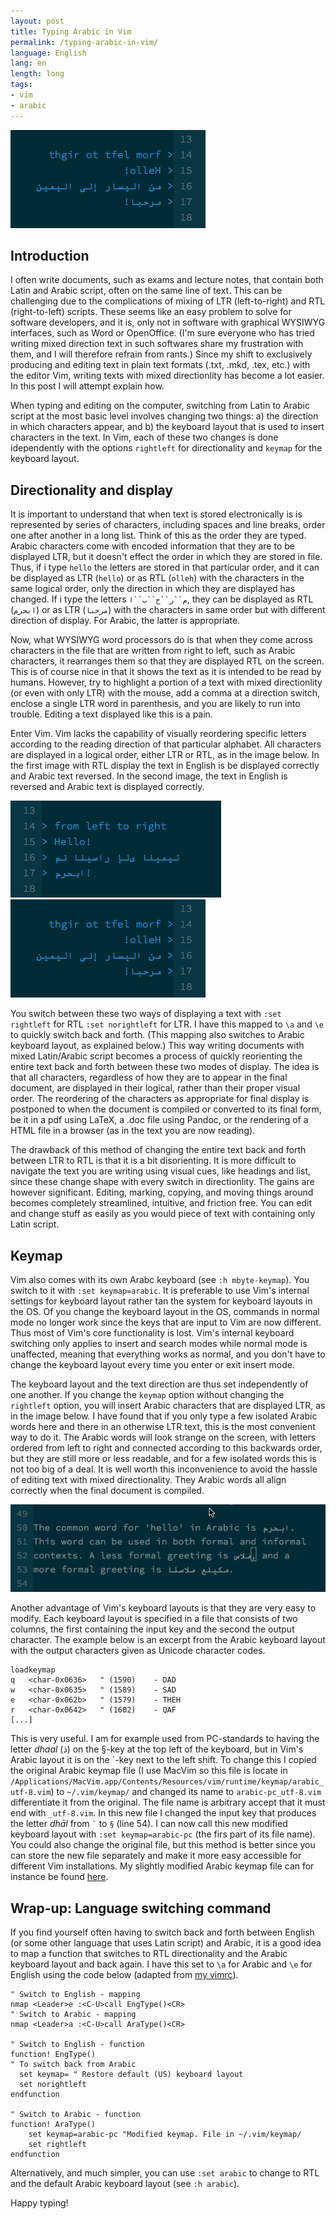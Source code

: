 ```yaml
---
layout: post
title: Typing Arabic in Vim 
permalink: /typing-arabic-in-vim/
language: English
lang: en
length: long
tags:
- vim
- arabic
---
```


![LTR display in Vim](/images/2017-06-22/rtl.png)

## Introduction

I often write documents, such as exams and lecture notes, that contain both Latin and Arabic script, often on the same line of text. This can be challenging due to the complications of mixing of LTR (left-to-right) and RTL (right-to-left) scripts. These seems like an easy problem to solve for software developers, and it is, only not in software with graphical WYSIWYG interfaces, such as Word or OpenOffice. (I'm sure everyone who has tried writing mixed direction text in such softwares share my frustration with them, and I will therefore refrain from rants.) Since my shift to exclusively producing and editing text in plain text formats (.txt, .mkd, .tex, etc.) with the editor Vim, writing texts with mixed directionlity has become a lot easier. In this post I will attempt explain how. 

When typing and editing on the computer, switching from Latin to Arabic script at the most basic level involves changing two things: a)&nbsp;the direction in which characters appear, and b)&nbsp;the keyboard layout that is used to insert characters in the text. In Vim, each of these two changes is done idependently with the options `rightleft` for directionality and `keymap` for the keyboard layout.

## Directionality and display

It is important to understand that when text is stored electronically is is represented by series of characters, including spaces and line breaks, order one after another in a long list. Think of this as the order they are typed. Arabic characters come with encoded information that they are to be displayed LTR, but it doesn't effect the order in which they are stored in file. Thus, if i type `hello` the letters are stored in that particular order, and it can be displayed as LTR (`hello`) or as RTL (`olleh`) with the characters in the same logical order, only the direction in which they are displayed has changed. If i type the letters `م``ر``ح``ب``ا`, they can be displayed as RTL (`ابحرم`) or as LTR (`مرحبا`) with the characters in same order but with different direction of display. For Arabic, the latter is appropriate.

Now, what WYSIWYG word processors do is that when they come across characters in the file that are written from right to left, such as Arabic characters, it rearranges them so that they are displayed RTL on the screen. This is of course nice in that it shows the text as it is intended to be read by humans. However, try to highlight a portion of a text with mixed directionlity (or even with only LTR) with the mouse, add a comma at a direction switch, enclose a single LTR word in parenthesis, and you are likely to run into trouble. Editing a text displayed like this is a pain.

Enter Vim. Vim lacks the capability of visually reordering specific letters according to the reading direction of that particular alphabet. All characters are displayed in a logical order, either LTR or RTL, as in the image below. In the first image with RTL display the text in English is be displayed correctly and Arabic text reversed. In the second image, the text in English is reversed and Arabic text is displayed correctly.

![RTL display](/images/2017-06-22/ltr.png)&nbsp;![LTR display](/images/2017-06-22/rtl.png)

You switch between these two ways of displaying a text with `:set rightleft` for RTL `:set norightleft` for LTR. I have this mapped to `\a` and `\e` to quickly switch back and forth. (This mapping also switches to Arabic keyboard layout, as explained below.) This way writing documents with mixed Latin/Arabic script becomes a process of quickly reorienting the entire text back and forth between these two modes of display. The idea is that all characters, regardless of how they are to appear in the final document, are displayed in their logical, rather than their proper visual order. The reordering of the characters as appropriate for final display is postponed to when the document is compiled or converted to its final form, be it in a pdf using LaTeX, a .doc file using Pandoc, or the rendering of a HTML file in a browser (as in the text you are now reading).

The drawback of this method of changing the entire text back and forth between LTR to RTL is that it is a bit disorienting. It is more difficult to navigate the text you are writing using visual cues, like headings and list, since these change shape with every switch in directionlity. The gains are however significant. Editing, marking, copying, and moving things around becomes completely streamlined, intuitive, and friction free. You can edit and change stuff as easily as you would piece of text with containing only Latin script.

## Keymap

Vim also comes with its own Arabc keyboard (see `:h mbyte-keymap`). You switch to it with `:set keymap=arabic`. It is preferable to use Vim's internal settings for keyboard layout rather tan the system for keyboard layouts in the OS. Of you change the keyboard layout in the OS, commands in normal mode no longer work since the keys that are input to Vim are now different. Thus most of Vim's core functionality is lost. Vim's internal keyboard switching only applies to insert and search modes while normal mode is unaffected, meaning that everything works as normal, and you don't have to change the keyboard layout every time you enter or exit insert mode.

The keyboard layout and the text direction are thus set independently of one another. If you change the `keymap` option  without changing the `rightleft` option, you will insert Arabic characters that are displayed LTR, as in the image below. I have found that if you only type a few isolated Arabic words here and there in an otherwise LTR text, this is the most convenient way to do it. The Arabic words will look strange on the screen, with letters ordered from left to right and connected according to this backwards order, but they are still more or less readable, and for a few isolated words this is not too big of a deal. It is well worth this inconvenience to avoid the hassle of editing text with mixed directionality. They Arabic words all align correctly when the final document is compiled.

![Arabic words in a LTR text.](/images/2017-06-22/arabic-in-ltr.png)

[//]: # ( The common word for 'hello' in Arabic is مرحبا. )
[//]: # ( This word can be used in both formal and informal )
[//]: # ( contexts. A less formal greeting is سلام, and a )
[//]: # ( more formal greeting is السلام عليكم. )

Another advantage of Vim's keyboard layouts is that they are very easy to modify. Each keyboard layout is specified in a file that consists of two columns, the first containing the input key and the second the output character. The example below is an excerpt from the Arabic keyboard layout with the output characters given as Unicode character codes.

``` vim
loadkeymap
q	<char-0x0636>	" (1590)	- DAD
w	<char-0x0635>	" (1589)	- SAD
e	<char-0x062b>	" (1579)	- THEH
r	<char-0x0642>	" (1602)	- QAF
[...]
```

This is very useful. I am for example used from PC-standards to having the letter *dhaal*&nbsp;(ذ) on the §-key at the top left of the keyboard, but in Vim's Arabic layout it is on the \`-key next to the left shift. To change this I copied the original Arabic keymap file (I&nbsp;use MacVim so this file is locate in `/Applications/MacVim.app/Contents/Resources/vim/runtime/keymap/arabic_utf-8.vim`) to `~/.vim/keymap/` and changed its name to `arabic-pc_utf-8.vim` differentiate it from the original. The file name is arbitrary accept that it must end with `_utf-8.vim`. In this new file I changed the input key that produces the letter *dhāl* from `` ` `` to `§` (line&nbsp;54). I can now call this new modified keyboard layout with `:set keymap=arabic-pc` (the firs part of its file name). You could also change the original file, but this method is better since you can store the new file separately and make it more easy accessible for different Vim installations. My slightly modified Arabic keymap file can for instance be found [here](https://github.com/andreasmhallberg/dotfiles).


## Wrap-up: Language switching command

If you find yourself often having to switch back and forth between English (or some other language that uses Latin script) and Arabic, it is a good idea to map a function that switches to RTL directionality and the Arabic keyboard layout and back again. I have this set to `\a` for Arabic and `\e` for English using the code below (adapted from [my vimrc](https://github.com/andreasmhallberg/dotfiles/blob/master/.vimrc)).

``` vim
" Switch to English - mapping
nmap <Leader>e :<C-U>call EngType()<CR>
" Switch to Arabic - mapping
nmap <Leader>a :<C-U>call AraType()<CR>

" Switch to English - function
function! EngType()
" To switch back from Arabic
  set keymap= " Restore default (US) keyboard layout
  set norightleft
endfunction

" Switch to Arabic - function
function! AraType()
    set keymap=arabic-pc "Modified keymap. File in ~/.vim/keymap/
    set rightleft
endfunction
```

Alternatively, and much simpler, you can use `:set arabic` to change to RTL and the default Arabic keyboard layout (see `:h arabic`).

Happy typing!

